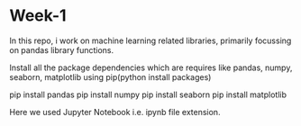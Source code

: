 # Week-1
In this repo, i work on machine learning related libraries, primarily focussing on pandas library functions.

Install all the package dependencies which are requires like pandas, numpy, seaborn, matplotlib using pip(python install packages)

pip install pandas
pip install numpy
pip install seaborn
pip install matplotlib

Here we used Jupyter Notebook i.e. ipynb file extension.
